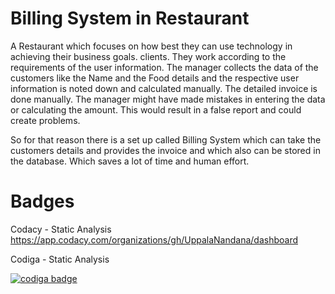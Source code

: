 # Billing System in Restaurant

A Restaurant which focuses on how best they can use technology in achieving their business goals. clients. They work according to the requirements of the user information. The manager collects the data of the customers like the Name and the Food details and the respective user information is noted down and calculated manually. The detailed invoice is done manually. The manager might have made mistakes in entering the data or calculating the amount. This would result in a false report and could create problems.

So for that reason there is a set up called Billing System which can take the customers details and provides the invoice and which also can be stored in the database.
Which saves a lot of time and human effort.

#  Badges

Codacy - Static Analysis
https://app.codacy.com/organizations/gh/UppalaNandana/dashboard

Codiga - Static Analysis
<a href="https://app.codiga.io/public/project/32509/M1_Project_Billing_System-/dashboard">
  
   <a href="https://app.codiga.io/public/user/github/UppalaNandana">
   <img src="https://api.codiga.io/public/badge/user/github/UppalaNandana?style=light" alt="codiga badge" />
</a>
